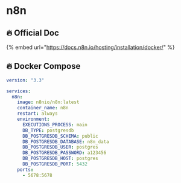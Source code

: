 # n8n

## 🔥 Official Doc

{% embed url="https://docs.n8n.io/hosting/installation/docker/" %}

## 🔥 Docker Compose

```yaml
version: "3.3"

services:
  n8n:
    image: n8nio/n8n:latest
    container_name: n8n
    restart: always
    environment:
      EXECUTIONS_PROCESS: main
      DB_TYPE: postgresdb
      DB_POSTGRESDB_SCHEMA: public
      DB_POSTGRESDB_DATABASE: n8n_data
      DB_POSTGRESDB_USER: postgres
      DB_POSTGRESDB_PASSWORD: a123456
      DB_POSTGRESDB_HOST: postgres
      DB_POSTGRESDB_PORT: 5432
    ports:
      - 5678:5678
```
